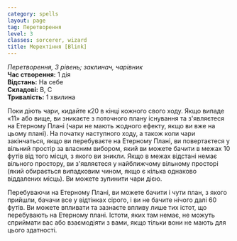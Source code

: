```yaml
---
category: spells
layout: page
tag: Перетворення
level: 3
classes: sorcerer, wizard
title: Мерехтіння [Blink]
---
```


_Перетворення, 3 рівень; заклинач, чарівник_    
**Час створення:** 1 дія   
**Відстань:** На себе   
**Складові:** В, С   
**Тривалість:** 1 хвилина   

Поки діють чари, кидайте к20 в кінці кожного свого ходу. Якщо випаде «11» або вище, ви зникаєте з поточного плану існування та з'являєтеся на Етерному Плані (чари не мають жодного ефекту, якщо ви вже на цьому плані). На початку наступного ходу, а також коли чари закінчаться, якщо ви перебуваєте на Етерному Плані, ви повертаєтеся у вільний простір за власним вибором, який ви можете бачити в межах 10 футів від того місця, з якого ви зникли. Якщо в межах відстані немає вільного простору, ви з'являєтеся у найближчому вільному просторі (який обирається випадковим чином, якщо є кілька однаково віддалених місць). Ви можете зупинити чари дією.    

Перебуваючи на Етерному Плані, ви можете бачити і чути план, з якого прийшли, бачачи все у відтінках сірого, і ви не бачите нічого далі 60 футів. Ви можете впливати та зазнаєте впливу лише тих істот, що перебувають на Етерному плані. Істоти, яких там немає, не можуть сприймати вас або взаємодіяти з вами, якщо тільки вони не мають для цього здатності.
